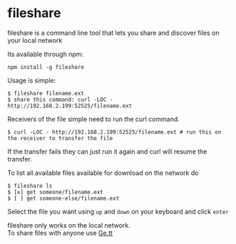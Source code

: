 # fileshare

fileshare is a command line tool that lets you share and discover files on your local network

Its available through npm:

	npm install -g fileshare

Usage is simple:

	$ fileshare filename.ext
	$ share this command: curl -LOC - http://192.168.2.199:52525/filename.ext

Receivers of the file simple need to run the curl command.  

	$ curl -LOC - http://192.168.2.199:52525/filename.ext # run this on the receiver to transfer the file	

If the transfer fails they can just run it again and curl will resume the transfer.

To list all available files available for download on the network do

	$ fileshare ls
	$ [x] get someone/filename.ext
	$ [ ] get someone-else/filename.ext

Select the file you want using `up` and `down` on your keyboard and click `enter`

fileshare only works on the local network.  
To share files with anyone use [Ge.tt](http://ge.tt/)